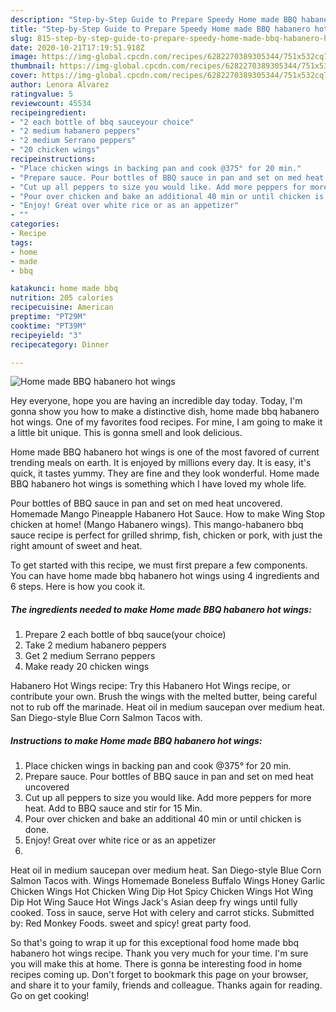 ```yaml
---
description: "Step-by-Step Guide to Prepare Speedy Home made BBQ habanero hot wings"
title: "Step-by-Step Guide to Prepare Speedy Home made BBQ habanero hot wings"
slug: 815-step-by-step-guide-to-prepare-speedy-home-made-bbq-habanero-hot-wings
date: 2020-10-21T17:19:51.918Z
image: https://img-global.cpcdn.com/recipes/6282270389305344/751x532cq70/home-made-bbq-habanero-hot-wings-recipe-main-photo.jpg
thumbnail: https://img-global.cpcdn.com/recipes/6282270389305344/751x532cq70/home-made-bbq-habanero-hot-wings-recipe-main-photo.jpg
cover: https://img-global.cpcdn.com/recipes/6282270389305344/751x532cq70/home-made-bbq-habanero-hot-wings-recipe-main-photo.jpg
author: Lenora Alvarez
ratingvalue: 5
reviewcount: 45534
recipeingredient:
- "2 each bottle of bbq sauceyour choice"
- "2 medium habanero peppers"
- "2 medium Serrano peppers"
- "20 chicken wings"
recipeinstructions:
- "Place chicken wings in backing pan and cook @375° for 20 min."
- "Prepare sauce. Pour bottles of BBQ sauce in pan and set on med heat uncovered"
- "Cut up all peppers to size you would like. Add more peppers for more heat. Add to BBQ sauce and stir for 15  Min."
- "Pour over chicken and bake an additional 40 min or until chicken is done."
- "Enjoy! Great over white rice or as an appetizer"
- ""
categories:
- Recipe
tags:
- home
- made
- bbq

katakunci: home made bbq 
nutrition: 205 calories
recipecuisine: American
preptime: "PT29M"
cooktime: "PT39M"
recipeyield: "3"
recipecategory: Dinner

---
```



![Home made BBQ habanero hot wings](https://img-global.cpcdn.com/recipes/6282270389305344/751x532cq70/home-made-bbq-habanero-hot-wings-recipe-main-photo.jpg)

Hey everyone, hope you are having an incredible day today. Today, I'm gonna show you how to make a distinctive dish, home made bbq habanero hot wings. One of my favorites food recipes. For mine, I am going to make it a little bit unique. This is gonna smell and look delicious.

Home made BBQ habanero hot wings is one of the most favored of current trending meals on earth. It is enjoyed by millions every day. It is easy, it's quick, it tastes yummy. They are fine and they look wonderful. Home made BBQ habanero hot wings is something which I have loved my whole life.

Pour bottles of BBQ sauce in pan and set on med heat uncovered. Homemade Mango Pineapple Habanero Hot Sauce. How to make Wing Stop chicken at home! (Mango Habanero wings). This mango-habanero bbq sauce recipe is perfect for grilled shrimp, fish, chicken or pork, with just the right amount of sweet and heat.


To get started with this recipe, we must first prepare a few components. You can have home made bbq habanero hot wings using 4 ingredients and 6 steps. Here is how you cook it.

<!--inarticleads1-->

##### The ingredients needed to make Home made BBQ habanero hot wings:

1. Prepare 2 each bottle of bbq sauce(your choice)
1. Take 2 medium habanero peppers
1. Get 2 medium Serrano peppers
1. Make ready 20 chicken wings


Habanero Hot Wings recipe: Try this Habanero Hot Wings recipe, or contribute your own. Brush the wings with the melted butter, being careful not to rub off the marinade. Heat oil in medium saucepan over medium heat. San Diego-style Blue Corn Salmon Tacos with. 

<!--inarticleads2-->

##### Instructions to make Home made BBQ habanero hot wings:

1. Place chicken wings in backing pan and cook @375° for 20 min.
1. Prepare sauce. Pour bottles of BBQ sauce in pan and set on med heat uncovered
1. Cut up all peppers to size you would like. Add more peppers for more heat. Add to BBQ sauce and stir for 15  Min.
1. Pour over chicken and bake an additional 40 min or until chicken is done.
1. Enjoy! Great over white rice or as an appetizer
1. 


Heat oil in medium saucepan over medium heat. San Diego-style Blue Corn Salmon Tacos with. Wings Homemade Boneless Buffalo Wings Honey Garlic Chicken Wings Hot Chicken Wing Dip Hot Spicy Chicken Wings Hot Wing Dip Hot Wing Sauce Hot Wings Jack&#39;s Asian deep fry wings until fully cooked. Toss in sauce, serve Hot with celery and carrot sticks. Submitted by: Red Monkey Foods. sweet and spicy! great party food. 

So that's going to wrap it up for this exceptional food home made bbq habanero hot wings recipe. Thank you very much for your time. I'm sure you will make this at home. There is gonna be interesting food in home recipes coming up. Don't forget to bookmark this page on your browser, and share it to your family, friends and colleague. Thanks again for reading. Go on get cooking!
